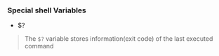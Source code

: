### Special shell Variables

- $?
> The ```$?``` variable stores information(exit code)
>  of the last executed command

